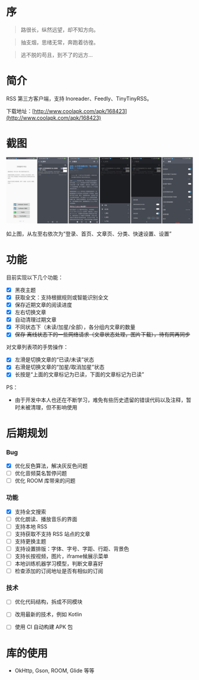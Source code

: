 # 序

> 路很长，纵然远望，却不知方向。

> 抽支烟，思绪无常，奔跑着彷徨。

> 逃不脱的苟且，到不了的远方…


# 简介

RSS 第三方客户端，支持 Inoreader、Feedly、TinyTinyRSS。

下载地址：[http://www.coolapk.com/apk/168423](http://www.coolapk.com/apk/168423)


# 截图

![截图](doc/overview.png)

如上图，从左至右依次为“登录、首页、文章页、分类、快速设置、设置”


# 功能
目前实现以下几个功能：

- [x] 黑夜主题
- [x] 获取全文：支持根据规则或智能识别全文
- [x] 保存近期文章的阅读进度
- [x] 左右切换文章
- [x] 自动清理过期文章
- [x] 不同状态下（未读/加星/全部），各分组内文章的数量
- [x] ~~保存 离线状态下的一些网络请求（文章状态处理，图片下载），待有网再同步~~

对文章列表项的手势操作：

- [x] 左滑是切换文章的“已读/未读”状态
- [x] 右滑是切换文章的“加星/取消加星”状态
- [x] 长按是“上面的文章标记为已读，下面的文章标记为已读”

PS：

* 由于开发中本人也还在不断学习，难免有些历史遗留的错误代码以及注释，暂时未被清理，但不影响使用


# 后期规划
### Bug
- [x] 优化反色算法，解决灰反色问题
- [ ] 优化音频莫名暂停问题
- [ ] 优化 ROOM 库带来的问题

### 功能
- [x] 支持全文搜索
- [ ] 优化朗读、播放音乐的界面
- [ ] 支持本地 RSS
- [ ] 支持获取不支持 RSS 站点的文章
- [ ] 支持更换主题
- [ ] 支持设置排版：字体、字号、字距、行距、背景色
- [ ] 支持长按视频，图片，iframe候展示菜单
- [ ] 本地训练机器学习模型，判断文章喜好
- [ ] 检查添加的订阅地址是否有相似的订阅

### 技术
- [ ] 优化代码结构，拆成不同模块
- [ ] 改用最新的技术，例如 Kotlin
- [ ] 使用 CI 自动构建 APK 包


# 库的使用

* OkHttp, Gson, ROOM, Glide 等等
